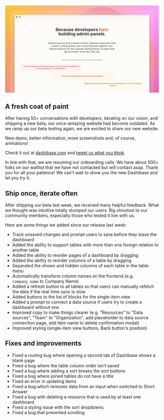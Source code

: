 ![New Dashibase website](../assets/unity-website.png)

## A fresh coat of paint

After having 50+ conversations with developers, iterating on our vision, and shipping a new beta, our once-amazing website had become outdated. As we ramp up our beta testing again, we are excited to share our new website.

New demo, better information, more screenshots and, of course, animations!

Check it out at [dashibase.com](https://dashibase.com/) and [tweet us what you think](https://twitter.com/dashibase).

In line with that, we are resuming our onboarding calls. We have about 500+ folks on our waitlist that we have not contacted but will contact asap. Thank you for all your patience! We can't wait to show you the new Dashibase and let you try it.

## Ship once, iterate often

After shipping our beta last week, we received many helpful feedback. What we thought was intuitive totally stumped our users. Big shoutout to our community members, especially those who tested it live with us.

Here are some things we added since our release last week:

- Track unsaved changes and prompt users to save before they leave the dashboard
- Added the ability to support tables with more than one foreign relation to another table
- Added the ability to reorder pages of a dashboard by dragging
- Added the ability to reorder columns of a table by dragging
- Separated the shown and hidden columns of each table in the table menu
- Automatically transform column names on the frontend (e.g. `company_name` to Company Name)
- Added a refresh button to all tables so that users can manually refetch the data if the real-time sync is slow
- Added buttons to the list of blocks for the single-item view
- Added a prompt to connect a data source if users try to create a dashboard without one
- Improved copy to make things clearer (e.g. "Resources" to "Data sources", "Team" to "Organization", add placeholder to data source connection page, add item name to delete confirmation modal)
- Improved styling (single-item view buttons, Back button's position)

## Fixes and improvements

- Fixed a routing bug where opening a second tab of Dashibase shows a blank page
- Fixed a bug where the table column order isn't saved
- Fixed a bug where adding a sort breaks the sort buttons
- Fixed a bug where joined tables do not have a title
- Fixed an error in updating items
- Fixed a bug which removes data from an input when switched to Short Answer
- Fixed a bug with deleting a resource that is used by at least one dashboard
- Fixed a styling issue with the sort dropdowns
- Fixed a bug that prevented scrolling
